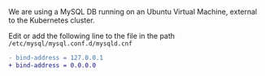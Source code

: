 We are using a MySQL DB running on an Ubuntu Virtual Machine, external to the Kubernetes cluster.

Edit or add the following line to the file in the path `/etc/mysql/mysql.conf.d/mysqld.cnf`

```diff
- bind-address = 127.0.0.1 
+ bind-address = 0.0.0.0   
```
